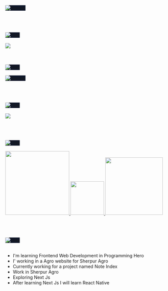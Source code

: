 <div>
   <img style="background: #0F172A;"  src="https://stackmasteryreadme.netlify.app/banner.svg" alt="Banner" />
  <div>
   <br />
   <br />
   <br />
   <br />
    <img style="background: #0F172A;" src="https://stackmasteryreadme.netlify.app/abouttitle.svg" alt="Title" />
    <br />
    <br />
    <img src="https://stackmasteryreadme.netlify.app/aboutme.svg"/>
      <br />
      <br />
      <br />
      <br />
  </div>
   <img style="background: #0F172A;" src="https://stackmasteryreadme.netlify.app/marueetitle.svg" alt="Title" />
   <br />
   <br />
   <img style="background: #0F172A;" src="https://stackmasteryreadme.netlify.app/marquee.svg" alt="Banner" />
</div>
<div>
   <br />
   <br />
   <br />
   <br />
   <img style="background: #0F172A;" src="https://stackmasteryreadme.netlify.app/statstitle.svg" alt="Title" />
   <br />
   <br />
   <img src="https://github-stats-eight-iota.vercel.app/"/>
</div>
<div>
   <br />
   <br />
   <br />
   <br />
   <img style="background: #0F172A;" src="https://stackmasteryreadme.netlify.app/reachmeout.svg" alt="Title" />
   <br />
   <br />
   <div>
      <a href="https://www.facebook.com/stackmastery">
         <img width="200" src="https://stackmasteryreadme.netlify.app/fb.svg" />
      </a>
      <a href="to:labib.developers@gmail.com">
         <img width="105" src="https://stackmasteryreadme.netlify.app/email.svg" />
      </a>
      <a href="https://www.linkedin.com/in/md-juanid-islam-labib-446a08342/">
         <img width="180" src="https://stackmasteryreadme.netlify.app/linkedin.svg" />
      </a>
   </div>
</div>

<div>
   <br />
   <br />
   <br />
   <br />
   <img style="background: #0F172A;" src="https://stackmasteryreadme.netlify.app/currentitle.svg" alt="Title" />
   <br />
   <br />
   
   - I'm learning Frontend Web Development in Programming Hero
   - I' working in a Agro website for Sherpur Agro
   - Currently working for a project named Note Index
   - Work in Sherpur Agro
   - Exploring Next Js
   - After learning Next Js I will learn React Native

</div>
